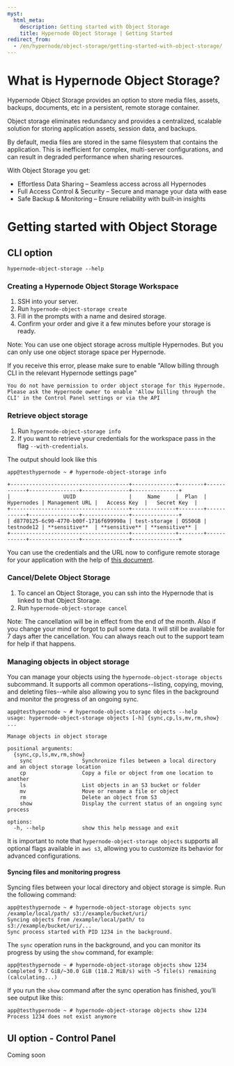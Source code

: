 ```yaml
---
myst:
  html_meta:
    description: Getting started with Object Storage
    title: Hypernode Object Storage | Getting Started
redirect_from:
  - /en/hypernode/object-storage/getting-started-with-object-storage/
---
```


# What is Hypernode Object Storage?

Hypernode Object Storage provides an option to store media files, assets, backups, documents, etc in a persistent, remote storage container.

Object storage eliminates redundancy and provides a centralized, scalable solution for storing application assets, session data, and backups.

By default, media files are stored in the same filesystem that contains the application. This is inefficient for complex, multi-server configurations, and can result in degraded performance when sharing resources.

With Object Storage you get:

- Effortless Data Sharing – Seamless access across all Hypernodes
- Full Access Control & Security – Secure and manage your data with ease
- Safe Backup & Monitoring – Ensure reliability with built-in insights

# Getting started with Object Storage

## CLI option

```console
hypernode-object-storage --help
```

### Creating a Hypernode Object Storage Workspace

1. SSH into your server.
1. Run `hypernode-object-storage create`
1. Fill in the prompts with a name and desired storage.
1. Confirm your order and give it a few minutes before your storage is ready.

Note: You can use one object storage across multiple Hypernodes. But you can only use one object storage space per Hypernode.

If you receive this error, please make sure to enable "Allow billing through CLI in the relevant Hypernode settings page"

```
You do not have permission to order object storage for this Hypernode. Please ask the Hypernode owner to enable 'Allow billing through the CLI' in the Control Panel settings or via the API
```

### Retrieve object storage

1. Run `hypernode-object-storage info`
1. If you want to retrieve your credentials for the workspace pass in the flag `--with-credentials`.

The output should look like this

```console
app@testhypernode ~ # hypernode-object-storage info

+--------------------------------------+--------------+--------+------------+----------------+---------------+---------------+
|                 UUID                 |     Name     |  Plan  | Hypernodes | Management URL |   Access Key  |   Secret Key  |
+--------------------------------------+--------------+--------+------------+----------------+---------------+---------------+
| d8770125-6c90-4770-b00f-1716f699990a | test-storage | OS50GB | testnode12 | **sensitive**  | **sensitive** | **sensitive** |
+--------------------------------------+--------------+--------+------------+----------------+---------------+---------------+
```

You can use the credentials and the URL now to configure remote storage for your application with the help of [this document](../../ecommerce-applications/magento-2/how-to-configure-remote-storage-for-magento-2-x.md).

### Cancel/Delete Object Storage

1. To cancel an Object Storage, you can ssh into the Hypernode that is linked to that Object Storage.
1. Run `hypernode-object-storage cancel`

Note: The cancellation will be in effect from the end of the month.
Also if you change your mind or forgot to pull some data. It will still be available for 7 days after the cancellation. You can always reach out to the support team for help if that happens.

### Managing objects in object storage

You can manage your objects using the `hypernode-object-storage objects` subcommand.
It supports all common operations--listing, copying, moving, and deleting files--while also allowing you to sync files in the background and monitor the progress of an ongoing sync.

```console
app@testhypernode ~ # hypernode-object-storage objects --help
usage: hypernode-object-storage objects [-h] {sync,cp,ls,mv,rm,show} ...

Manage objects in object storage

positional arguments:
  {sync,cp,ls,mv,rm,show}
    sync                Synchronize files between a local directory and an object storage location
    cp                  Copy a file or object from one location to another
    ls                  List objects in an S3 bucket or folder
    mv                  Move or rename a file or object
    rm                  Delete an object from S3
    show                Display the current status of an ongoing sync process

options:
  -h, --help            show this help message and exit
```

It is important to note that `hypernode-object-storage objects` supports all optional flags available in `aws s3`, allowing you to customize its behavior for advanced configurations.

#### Syncing files and monitoring progress

Syncing files between your local directory and object storage is simple. Run the following command:

```console
app@testhypernode ~ # hypernode-object-storage objects sync /example/local/path/ s3://example/bucket/uri/
Syncing objects from /example/local/path/ to s3://example/bucket/uri/...
Sync process started with PID 1234 in the background.
```

The `sync` operation runs in the background, and you can monitor its progress by using the `show` command, for example:

```console
app@testhypernode ~ # hypernode-object-storage objects show 1234
Completed 9.7 GiB/~30.0 GiB (118.2 MiB/s) with ~5 file(s) remaining (calculating...)
```

If you run the `show` command after the sync operation has finished, you’ll see output like this:

```console
app@testhypernode ~ # hypernode-object-storage objects show 1234
Process 1234 does not exist anymore
```

## UI option - Control Panel

Coming soon
